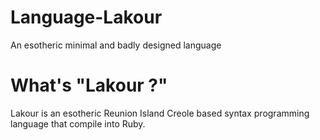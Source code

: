 # Language-Lakour
An esotheric minimal and badly designed language

# What's "Lakour ?"
Lakour is an esotheric Reunion Island Creole based syntax programming language that compile into Ruby.
